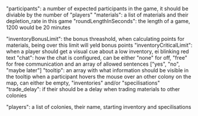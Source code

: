 "participants": a number of expected participants in the game, it should be diviable by the number of "players"
"materials": a list of materials and their depletion_rate in this game
"roundLengthInSeconds": the length of a game, 1200 would be 20 minutes

"inventoryBonusLimit": the bonus threashold, when calculating points for materials, being over this limit will yeld bonus points
"inventoryCriticalLimit": when a player should get a visual cue about a low inventory, ei blinking red text
"chat": how the chat is configured, can be either "none" for off, "free" for free communication and an array of allowed sentences ["yes", "no", "maybe later"]
"tooltip": an array with what information should be visible in the tooltip when a participant hovers the mouse over an other colony on the map, can either be empty, "inventories" and/or "specilisations"
"trade_delay": if their should be a delay when trading materials to other colonies

"players": a list of colonies, their name, starting inventory and specilisations
